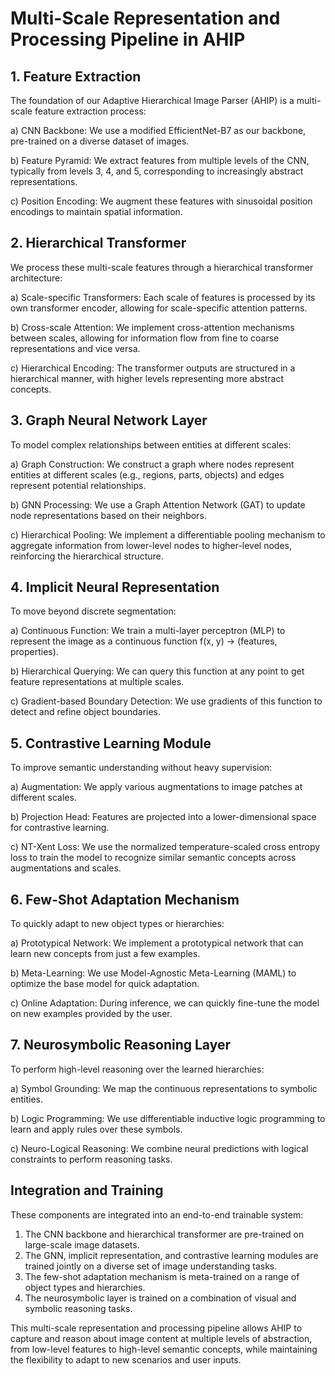 # Multi-Scale Representation and Processing Pipeline in AHIP

## 1. Feature Extraction

The foundation of our Adaptive Hierarchical Image Parser (AHIP) is a multi-scale feature extraction process:

a) CNN Backbone: We use a modified EfficientNet-B7 as our backbone, pre-trained on a diverse dataset of images.

b) Feature Pyramid: We extract features from multiple levels of the CNN, typically from levels 3, 4, and 5, corresponding to increasingly abstract representations.

c) Position Encoding: We augment these features with sinusoidal position encodings to maintain spatial information.

## 2. Hierarchical Transformer

We process these multi-scale features through a hierarchical transformer architecture:

a) Scale-specific Transformers: Each scale of features is processed by its own transformer encoder, allowing for scale-specific attention patterns.

b) Cross-scale Attention: We implement cross-attention mechanisms between scales, allowing for information flow from fine to coarse representations and vice versa.

c) Hierarchical Encoding: The transformer outputs are structured in a hierarchical manner, with higher levels representing more abstract concepts.

## 3. Graph Neural Network Layer

To model complex relationships between entities at different scales:

a) Graph Construction: We construct a graph where nodes represent entities at different scales (e.g., regions, parts, objects) and edges represent potential relationships.

b) GNN Processing: We use a Graph Attention Network (GAT) to update node representations based on their neighbors.

c) Hierarchical Pooling: We implement a differentiable pooling mechanism to aggregate information from lower-level nodes to higher-level nodes, reinforcing the hierarchical structure.

## 4. Implicit Neural Representation

To move beyond discrete segmentation:

a) Continuous Function: We train a multi-layer perceptron (MLP) to represent the image as a continuous function f(x, y) → (features, properties).

b) Hierarchical Querying: We can query this function at any point to get feature representations at multiple scales.

c) Gradient-based Boundary Detection: We use gradients of this function to detect and refine object boundaries.

## 5. Contrastive Learning Module

To improve semantic understanding without heavy supervision:

a) Augmentation: We apply various augmentations to image patches at different scales.

b) Projection Head: Features are projected into a lower-dimensional space for contrastive learning.

c) NT-Xent Loss: We use the normalized temperature-scaled cross entropy loss to train the model to recognize similar semantic concepts across augmentations and scales.

## 6. Few-Shot Adaptation Mechanism

To quickly adapt to new object types or hierarchies:

a) Prototypical Network: We implement a prototypical network that can learn new concepts from just a few examples.

b) Meta-Learning: We use Model-Agnostic Meta-Learning (MAML) to optimize the base model for quick adaptation.

c) Online Adaptation: During inference, we can quickly fine-tune the model on new examples provided by the user.

## 7. Neurosymbolic Reasoning Layer

To perform high-level reasoning over the learned hierarchies:

a) Symbol Grounding: We map the continuous representations to symbolic entities.

b) Logic Programming: We use differentiable inductive logic programming to learn and apply rules over these symbols.

c) Neuro-Logical Reasoning: We combine neural predictions with logical constraints to perform reasoning tasks.

## Integration and Training

These components are integrated into an end-to-end trainable system:

1. The CNN backbone and hierarchical transformer are pre-trained on large-scale image datasets.
2. The GNN, implicit representation, and contrastive learning modules are trained jointly on a diverse set of image understanding tasks.
3. The few-shot adaptation mechanism is meta-trained on a range of object types and hierarchies.
4. The neurosymbolic layer is trained on a combination of visual and symbolic reasoning tasks.

This multi-scale representation and processing pipeline allows AHIP to capture and reason about image content at multiple levels of abstraction, from low-level features to high-level semantic concepts, while maintaining the flexibility to adapt to new scenarios and user inputs.
